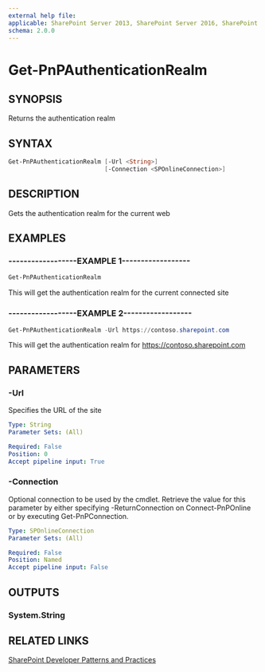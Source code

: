 ```yaml
---
external help file:
applicable: SharePoint Server 2013, SharePoint Server 2016, SharePoint Online
schema: 2.0.0
---
```

# Get-PnPAuthenticationRealm

## SYNOPSIS
Returns the authentication realm

## SYNTAX 

```powershell
Get-PnPAuthenticationRealm [-Url <String>]
                           [-Connection <SPOnlineConnection>]
```

## DESCRIPTION
Gets the authentication realm for the current web

## EXAMPLES

### ------------------EXAMPLE 1------------------
```powershell
Get-PnPAuthenticationRealm
```

This will get the authentication realm for the current connected site

### ------------------EXAMPLE 2------------------
```powershell
Get-PnPAuthenticationRealm -Url https://contoso.sharepoint.com
```

This will get the authentication realm for https://contoso.sharepoint.com

## PARAMETERS

### -Url
Specifies the URL of the site

```yaml
Type: String
Parameter Sets: (All)

Required: False
Position: 0
Accept pipeline input: True
```

### -Connection
Optional connection to be used by the cmdlet. Retrieve the value for this parameter by either specifying -ReturnConnection on Connect-PnPOnline or by executing Get-PnPConnection.

```yaml
Type: SPOnlineConnection
Parameter Sets: (All)

Required: False
Position: Named
Accept pipeline input: False
```

## OUTPUTS

### System.String

## RELATED LINKS

[SharePoint Developer Patterns and Practices](http://aka.ms/sppnp)